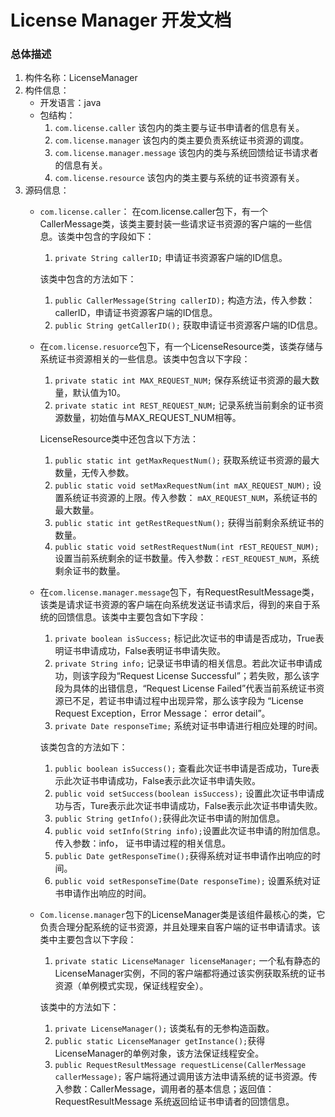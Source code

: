 # License Manager 开发文档
### 总体描述
1. 构件名称：LicenseManager
2. 构件信息：
	* 开发语言：java
	* 包结构：
		1. ```com.license.caller``` 该包内的类主要与证书申请者的信息有关。
		2. ```com.license.manager``` 该包内的类主要负责系统证书资源的调度。
		3. ```com.license.manager.message``` 该包内的类与系统回馈给证书请求者的信息有关。
		4. ```com.license.resource``` 该包内的类主要与系统的证书资源有关。
3. 源码信息：
	* ```com.license.caller```： 在com.license.caller包下，有一个CallerMessage类，该类主要封装一些请求证书资源的客户端的一些信息。该类中包含的字段如下：
		1. ```private String callerID;``` 申请证书资源客户端的ID信息。

		该类中包含的方法如下：
		1. ```public CallerMessage(String callerID);``` 构造方法，传入参数：callerID，申请证书资源客户端的ID信息。
		2. ```public String getCallerID();``` 获取申请证书资源客户端的ID信息。


	* 在```com.license.resuorce```包下，有一个LicenseResource类，该类存储与系统证书资源相关的一些信息。该类中包含以下字段：
		1. ```private static int MAX_REQUEST_NUM;``` 保存系统证书资源的最大数量，默认值为10。
		2. ```private static int REST_REQUEST_NUM;``` 记录系统当前剩余的证书资源数量，初始值与MAX_REQUEST_NUM相等。
		
		LicenseResource类中还包含以下方法：
		1. ```public static int getMaxRequestNum();``` 获取系统证书资源的最大数量，无传入参数。
		2. ```public static void setMaxRequestNum(int mAX_REQUEST_NUM);``` 设置系统证书资源的上限。传入参数： ```mAX_REQUEST_NUM```，系统证书的最大数量。
		3. ```public static int getRestRequestNum();``` 获得当前剩余系统证书的数量。
		4. ```public static void setRestRequestNum(int rEST_REQUEST_NUM);```设置当前系统剩余的证书数量。传入参数：```rEST_REQUEST_NUM```，系统剩余证书的数量。



	* 在```com.license.manager.message```包下，有RequestResultMessage类，该类是请求证书资源的客户端在向系统发送证书请求后，得到的来自于系统的回馈信息。该类中主要包含如下字段：
		1. ```private boolean isSuccess;``` 标记此次证书的申请是否成功，True表明证书申请成功，False表明证书申请失败。
		2. ```private String info;``` 记录证书申请的相关信息。若此次证书申请成功，则该字段为“Request License Successful”；若失败，那么该字段为具体的出错信息，“Request License Failed”代表当前系统证书资源已不足，若证书申请过程中出现异常，那么该字段为 “License Request Exception，Error Message： error detail”。
		3. ```private Date responseTime;``` 系统对证书申请进行相应处理的时间。

		该类包含的方法如下：
		1. ```public boolean isSuccess();``` 查看此次证书申请是否成功，Ture表示此次证书申请成功，False表示此次证书申请失败。
		2. ```public void setSuccess(boolean isSuccess);``` 设置此次证书申请成功与否，Ture表示此次证书申请成功，False表示此次证书申请失败。
		3. ```public String getInfo();```获得此次证书申请的附加信息。
		4. ```public void setInfo(String info);```设置此次证书申请的附加信息。传入参数：info， 证书申请过程的相关信息。
		5. ```public Date getResponseTime();```获得系统对证书申请作出响应的时间。
		6. ```public void setResponseTime(Date responseTime);``` 设置系统对证书申请作出响应的时间。
	* ```Com.license.manager```包下的LicenseManager类是该组件最核心的类，它负责合理分配系统的证书资源，并且处理来自客户端的证书申请请求。该类中主要包含以下字段：
		1. ```private static LicenseManager licenseManager;``` 一个私有静态的LicenseManager实例，不同的客户端都将通过该实例获取系统的证书资源（单例模式实现，保证线程安全）。
		
		该类中的方法如下：
		1. ```private LicenseManager();``` 该类私有的无参构造函数。
		2. ```public static LicenseManager getInstance();```获得LicenseManager的单例对象，该方法保证线程安全。
		3. ```public RequestResultMessage requestLicense(CallerMessage callerMessage);```
客户端将通过调用该方法申请系统的证书资源。传入参数：CallerMessage，调用者的基本信息；返回值：RequestResultMessage 系统返回给证书申请者的回馈信息。

